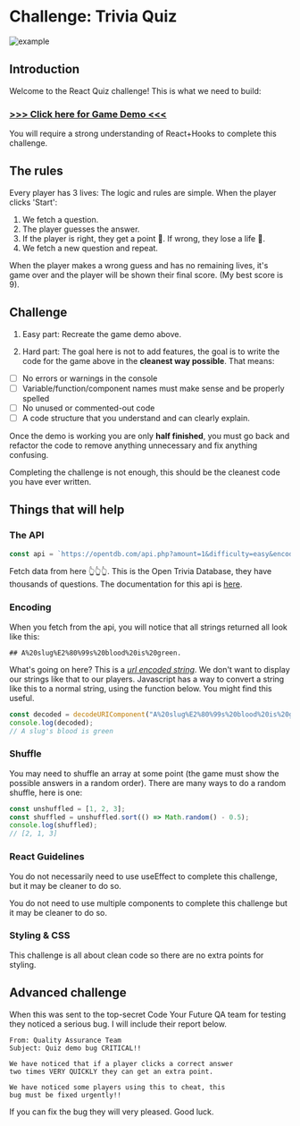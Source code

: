 # Challenge: Trivia Quiz

![example](https://i.ibb.co/Byyss7c/Screenshot-2020-07-02-at-20-00-51.png)

## Introduction

Welcome to the React Quiz challenge! This is what we need to build:

### [>>> Click here for Game Demo <<<](https://csb-qmydz-9dm8xvx98.vercel.app/)

You will require a strong understanding of React+Hooks to complete this challenge.

## The rules

Every player has 3 lives: The logic and rules are simple. When the player clicks 'Start':

1. We fetch a question.
2. The player guesses the answer.
3. If the player is right, they get a point 🥇. If wrong, they lose a life 🖤.
4. We fetch a new question and repeat.

When the player makes a wrong guess and has no remaining lives, it's game over and the player will be shown their final score. (My best score is 9).

## Challenge

1. Easy part: Recreate the game demo above.

2. Hard part: The goal here is not to add features, the goal is to write the code for the game above in the **cleanest way possible**. That means:

- [ ] No errors or warnings in the console
- [ ] Variable/function/component names must make sense and be properly spelled
- [ ] No unused or commented-out code
- [ ] A code structure that you understand and can clearly explain.

Once the demo is working you are only **half finished**, you must go back and refactor the code to remove anything unnecessary and fix anything confusing.

Completing the challenge is not enough, this should be the cleanest code you have ever written.

## Things that will help

### The API

```js
const api = `https://opentdb.com/api.php?amount=1&difficulty=easy&encode=url3986`;
```

Fetch data from here 👆👆👆. This is the Open Trivia Database, they have thousands of questions. The documentation for this api is [here](<[https://opentdb.com/api_config.php](https://opentdb.com/api_config.php)>).

### Encoding

When you fetch from the api, you will notice that all strings returned all look like this:

```
## A%20slug%E2%80%99s%20blood%20is%20green.
```

What's going on here? This is a _[url encoded string](<[https://en.wikipedia.org/wiki/Percent-encoding](https://en.wikipedia.org/wiki/Percent-encoding)>)_. We don't want to display our strings like that to our players. Javascript has a way to convert a string like this to a normal string, using the function below. You might find this useful.

```js
const decoded = decodeURIComponent("A%20slug%E2%80%99s%20blood%20is%20green");
console.log(decoded);
// A slug's blood is green
```

### Shuffle

You may need to shuffle an array at some point (the game must show the possible answers in a random order). There are many ways to do a random shuffle, here is one:

```js
const unshuffled = [1, 2, 3];
const shuffled = unshuffled.sort(() => Math.random() - 0.5);
console.log(shuffled);
// [2, 1, 3]
```

### React Guidelines

You do not necessarily need to use useEffect to complete this challenge, but it may be cleaner to do so.

You do not need to use multiple components to complete this challenge but it may be cleaner to do so.

### Styling & CSS

This challenge is all about clean code so there are no extra points for styling.

## Advanced challenge

When this was sent to the top-secret Code Your Future QA team for testing they noticed a serious bug. I will include their report below.

```
From: Quality Assurance Team
Subject: Quiz demo bug CRITICAL!!

We have noticed that if a player clicks a correct answer
two times VERY QUICKLY they can get an extra point.

We have noticed some players using this to cheat, this
bug must be fixed urgently!!
```

If you can fix the bug they will very pleased. Good luck.
